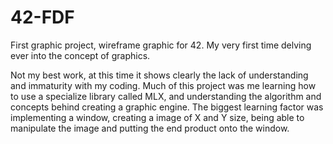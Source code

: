 # 42-FDF
First graphic project, wireframe graphic for 42. My very first time delving ever into the concept of graphics.

Not my best work, at this time it shows clearly the lack of understanding and immaturity with my coding. Much of this project was me learning how to use a specialize library called MLX, and understanding the algorithm and concepts behind creating a graphic engine. The biggest learning factor was implementing a window, creating a image of X and Y size, being able to manipulate the image and putting the end product onto the window.
